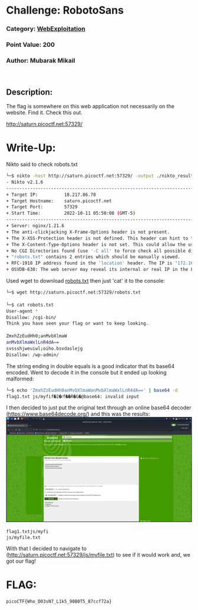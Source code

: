 # **Challenge:** RobotoSans


### **Category:** [WebExploitation](../)
### **Point Value:** 200
### **Author:** Mubarak Mikail
<br>

## **Description:**
The flag is somewhere on this web application not necessarily on the website. Find it. Check this out.

http://saturn.picoctf.net:57329/

# **Write-Up:**

Nikto said to check robots.txt
```bash
└─$ nikto -host http://saturn.picoctf.net:57329/ -output ./nikto_results.txt
- Nikto v2.1.6
---------------------------------------------------------------------------
+ Target IP:          18.217.86.78
+ Target Hostname:    saturn.picoctf.net
+ Target Port:        57329
+ Start Time:         2022-10-11 05:50:08 (GMT-5)
---------------------------------------------------------------------------
+ Server: nginx/1.21.6
+ The anti-clickjacking X-Frame-Options header is not present.
+ The X-XSS-Protection header is not defined. This header can hint to the user agent to protect against some forms of XSS
+ The X-Content-Type-Options header is not set. This could allow the user agent to render the content of the site in a different fashion to the MIME type
+ No CGI Directories found (use '-C all' to force check all possible dirs)
+ "robots.txt" contains 2 entries which should be manually viewed.
+ RFC-1918 IP address found in the 'location' header. The IP is "172.16.1.106".
+ OSVDB-630: The web server may reveal its internal or real IP in the Location header via a request to /images over HTTP/1.0. The value is "172.16.1.106".
```  
Used wget to download [robots.txt](./robots.txt) then just 'cat' it to the console:  
```bash
└─$ wget http://saturn.picoctf.net:57329/robots.txt

└─$ cat robots.txt
User-agent *
Disallow: /cgi-bin/
Think you have seen your flag or want to keep looking.

ZmxhZzEudHh0;anMvbXlmaW
anMvbXlmaWxlLnR4dA==
svssshjweuiwl;oiho.bsvdaslejg
Disallow: /wp-admin/
```  
The string ending in double equals is a good indicator that its base64 encoded.  Went to decode it in the console but it ended up looking malformed:  

```bash
└─$ echo 'ZmxhZzEudHh0anMvbXlmaWanMvbXlmaWxlLnR4dA==' | base64 -d
flag1.txt js/myfif�2�זf��R�G�@base64: invalid input
```  
I then decided to just put the original text through an online base64 decoder (https://www.base64decode.org/) and this was the results:  
<img src='./images/base64decode.png' width=1024>  
  
```  
flag1.txtjs/myfi
js/myfile.txt
```  
  
With that I decided to navigate to (http://saturn.picoctf.net:57329/js/myfile.txt) to see if it would work and, we got our flag!



  
# **FLAG:** 
```
picoCTF{Who_D03sN7_L1k5_90B0T5_87ccf72a}
```

[^1]: Included links to the source code may be out of date as they were what I recorded during the competition, and may be different now.